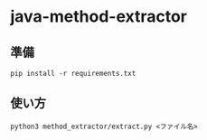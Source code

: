 # java-method-extractor

## 準備

```
pip install -r requirements.txt
```

## 使い方

```
python3 method_extractor/extract.py <ファイル名>
```
